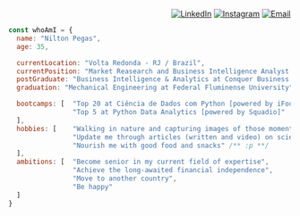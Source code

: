 <div align="right">

[![LinkedIn](https://img.shields.io/badge/LinkedIn-%230077B5.svg?logo=linkedin&logoColor=white)](https://www.linkedin.com/in/niltonpegass)
[![Instagram](https://img.shields.io/badge/Instagram-%23E4405F.svg?logo=Instagram&logoColor=white)](https://instagram.com/niltonpegass)
[![Email](https://img.shields.io/badge/gmail-%23E4405F.svg?logo=Gmail&logoColor=white)](mailto:niltonm.pegas@gmail.com)<p></p>

</div>

```javascript
const whoAmI = {
  name: "Nilton Pegas",
  age: 35,

  currentLocation: "Volta Redonda - RJ / Brazil",
  currentPosition: "Market Reasearch and Business Intelligence Analyst at OFS Group"
  postGraduate: "Business Intelligence & Analytics at Conquer Business School",
  graduation: "Mechanical Engineering at Federal Fluminense University"

  bootcamps: [  "Top 20 at Ciência de Dados com Python [powered by iFood]"
                "Top 5 at Python Data Analytics [powered by Squadio]"
  ],
  hobbies: [    "Walking in nature and capturing images of those moments ",
                "Update me through articles (written and video) on science, technology and politics",
                "Nourish me with good food and snacks" /** :p **/
  ],
  ambitions: [  "Become senior in my current field of expertise",
                "Achieve the long-awaited financial independence",
                "Move to another country",
                "Be happy"
  ]
}
